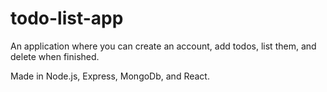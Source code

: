 # todo-list-app

An application where you can create an account, add todos, list them, and delete when finished.

Made in Node.js, Express, MongoDb, and React.
